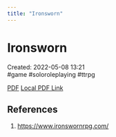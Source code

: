 ```yaml
---
title: "Ironsworn"
---
```


# Ironsworn

Created: 2022-05-08 13:21  
#game #soloroleplaying #ttrpg 

[PDF](https://drive.google.com/uc?export=download&id=1EZshtmYXwZXhazQRCmMYoZ5U_HvN-rlq)
[Local PDF Link](<G:\My Drive\Gam\Tabletop\Role Playing Games\Solo\Games\Ironsworn-Rulebook.pdf>)

## References
1. https://www.ironswornrpg.com/


